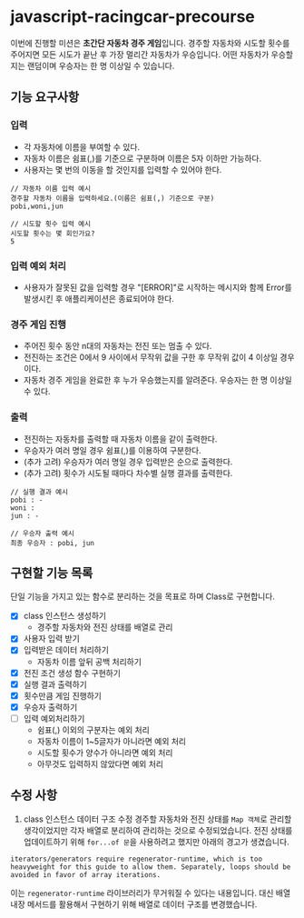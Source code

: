 # javascript-racingcar-precourse

이번에 진행할 미션은 **초간단 자동차 경주 게임**입니다. 경주할 자동차와 시도할 횟수를 주어지면 모든 시도가 끝난 후 가장 멀리간 자동차가 우승입니다.
어떤 자동차가 우승할지는 랜덤이며 우승자는 한 명 이상일 수 있습니다.

## 기능 요구사항

### 입력

- 각 자동차에 이름을 부여할 수 있다.
- 자동차 이름은 쉼표(,)를 기준으로 구분하며 이름은 5자 이하만 가능하다.
- 사용자는 몇 번의 이동을 할 것인지를 입력할 수 있어야 한다.

```
// 자동차 이름 입력 예시
경주할 자동차 이름을 입력하세요.(이름은 쉼표(,) 기준으로 구분)
pobi,woni,jun

// 시도할 횟수 입력 예시
시도할 횟수는 몇 회인가요?
5
```

### 입력 예외 처리

- 사용자가 잘못된 값을 입력할 경우 "[ERROR]"로 시작하는 메시지와 함께 Error를 발생시킨 후 애플리케이션은 종료되어야 한다.

### 경주 게임 진행

- 주어진 횟수 동안 n대의 자동차는 전진 또는 멈출 수 있다.
- 전진하는 조건은 0에서 9 사이에서 무작위 값을 구한 후 무작위 값이 4 이상일 경우이다.
- 자동차 경주 게임을 완료한 후 누가 우승했는지를 알려준다. 우승자는 한 명 이상일 수 있다.

### 출력

- 전진하는 자동차를 출력할 때 자동차 이름을 같이 출력한다.
- 우승자가 여러 명일 경우 쉼표(,)를 이용하여 구분한다.
- (추가 고려) 우승자가 여러 명일 경우 입력받은 순으로 출력한다.
- (추가 고려) 횟수가 시도될 때마다 차수별 실행 결과를 출력한다.

```
// 실행 결과 예시
pobi : -
woni :
jun : -

```

```
// 우승자 출력 예시
최종 우승자 : pobi, jun
```

## 구현할 기능 목록

단일 기능을 가지고 있는 함수로 분리하는 것을 목표로 하며 Class로 구현합니다.

- [x] class 인스턴스 생성하기
  - 경주할 자동차와 전진 상태를 배열로 관리
- [x] 사용자 입력 받기
- [x] 입력받은 데이터 처리하기
  - 자동차 이름 앞뒤 공백 처리하기
- [x] 전진 조건 생성 함수 구현하기
- [x] 실행 결과 출력하기
- [x] 횟수만큼 게임 진행하기
- [x] 우승자 출력하기
- [ ] 입력 예외처리하기
  - 쉼표(,) 이외의 구분자는 예외 처리
  - 자동차 이름이 1~5글자가 아니라면 예외 처리
  - 시도할 횟수가 양수가 아니라면 예외 처리
  - 아무것도 입력하지 않았다면 예외 처리

## 수정 사항

1. class 인스턴스 데이터 구조 수정
   경주할 자동차와 전진 상태를 `Map 객체`로 관리할 생각이었지만 각자 배열로 분리하여 관리하는 것으로 수정되었습니다.
   전진 상태를 업데이트하기 위해 `for...of 문`을 사용하려고 했지만 아래의 경고가 생겼습니다.

```
iterators/generators require regenerator-runtime, which is too heavyweight for this guide to allow them. Separately, loops should be avoided in favor of array iterations.
```

이는 `regenerator-runtime` 라이브러리가 무거워질 수 있다는 내용입니다. 대신 배열 내장 메서드를 활용해서 구현하기 위해 배열로 데이터 구조를 변경했습니다.
